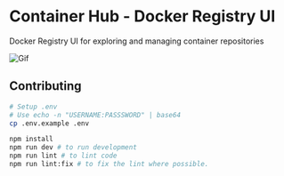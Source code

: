 # Container Hub - Docker Registry UI

Docker Registry UI for exploring and managing container repositories

![Gif](./docs/images/container-hub.gif)

## Contributing

```sh
# Setup .env
# Use echo -n "USERNAME:PASSSWORD" | base64
cp .env.example .env

npm install
npm run dev # to run development
npm run lint # to lint code
npm run lint:fix # to fix the lint where possible.
```
